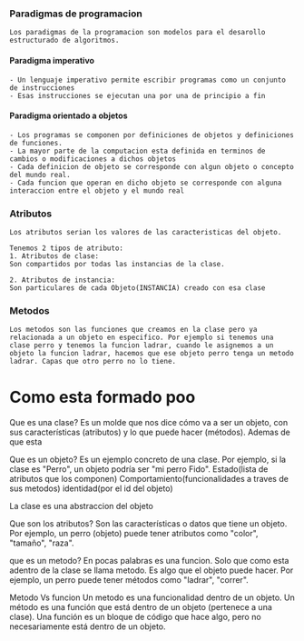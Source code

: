### Paradigmas de programacion
```
Los paradigmas de la programacion son modelos para el desarollo estructurado de algoritmos.
```

#### Paradigma imperativo
```
- Un lenguaje imperativo permite escribir programas como un conjunto de instrucciones
- Esas instrucciones se ejecutan una por una de principio a fin
```

#### Paradigma orientado a objetos
```
- Los programas se componen por definiciones de objetos y definiciones de funciones.
- La mayor parte de la computacion esta definida en terminos de cambios o modificaciones a dichos objetos
- Cada definicion de objeto se corresponde con algun objeto o concepto del mundo real.
- Cada funcion que operan en dicho objeto se corresponde con alguna interaccion entre el objeto y el mundo real
```

### Atributos
```
Los atributos serian los valores de las caracteristicas del objeto.

Tenemos 2 tipos de atributo:
1. Atributos de clase:
Son compartidos por todas las instancias de la clase.

2. Atributos de instancia:
Son particulares de cada Objeto(INSTANCIA) creado con esa clase
```

### Metodos
```
Los metodos son las funciones que creamos en la clase pero ya relacionada a un objeto en especifico. Por ejemplo si tenemos una clase perro y tenemos la funcion ladrar, cuando le asignemos a un objeto la funcion ladrar, hacemos que ese objeto perro tenga un metodo ladrar. Capas que otro perro no lo tiene.
```


# Como esta formado poo
Que es una clase?
Es un molde que nos dice cómo va a ser un objeto, con sus características (atributos) y lo que puede hacer (métodos).
Ademas de que esta 

Que es un objeto?
Es un ejemplo concreto de una clase. Por ejemplo, si la clase es "Perro", un objeto podría ser "mi perro Fido".
Estado(lista de atributos que los componen)
Comportamiento(funcionalidades a traves de sus metodos)
identidad(por el id del objeto)


La clase es una abstraccion del objeto

Que son los atributos?
Son las características o datos que tiene un objeto. Por ejemplo, un perro (objeto) puede tener atributos como "color", "tamaño", "raza".

que es un metodo?
En pocas palabras es una funcion. Solo que como esta adentro de la clase se llama metodo.
Es algo que el objeto puede hacer. Por ejemplo, un perro puede tener métodos como "ladrar", "correr".

Metodo Vs funcion
Un metodo es una funcionalidad dentro de un objeto.
Un método es una función que está dentro de un objeto (pertenece a una clase). Una función es un bloque de código que hace algo, pero no necesariamente está dentro de un objeto.
